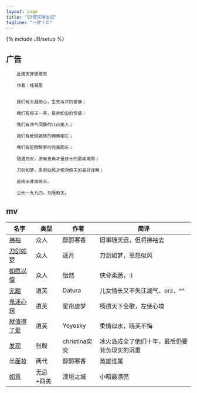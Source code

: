 ```yaml
---
layout: page
title: "93倚天屠龙记"
tagline: "一梦十年"
---
```

{% include JB/setup %}

## 广告

        此倚天非彼倚天
        
        作者：枉凝眉
        
        
        我们有天涯痴心，生死与共的爱情；
        
        我们有仰天一笑，是非如尘的性情；
        
        我们有荡气回肠的江山美人；
        
        我们有低回婉转的俩俩相忘；
        
        我们有笙歌醉梦的完美配乐；
        
        随遇而安，游焉息焉才是侠士的最高境界；
        
        刀剑如梦，恩怨似风才使对倚天的最好诠释；
        
        此倚天非彼倚天。
        
        公元一九九四，马版倚天。

## mv

| 名字 | 类型 | 作者 | 简评 |
| ---- | ---- | ---- | ---- |
| [拂袖](http://www.tudou.com/programs/view/5SfbhKoYyoQ/) | 众人 | 醉酹寒香 | 旧事随天远，但将拂袖去
| [刀剑如梦](http://www.56.com/w88/play_album-aid-904050_vid-MTMzMTQxNDc.html) | 众人 | 逐月 | 刀剑如梦，恩怨似风
| [如愿以偿](http://www.tudou.com/programs/view/uvCPWSd1VcA/) | 众人 | 怡然 | 侠骨柔肠，:)
| [无题](http://www.tudou.com/programs/view/zuhrnb9X-ro/) | 逍芙 | Datura | 儿女情长又不失江湖气，orz，^^ |
| [鬼迷心窍](http://www.tudou.com/programs/view/Udv95cEgav0/) | 逍芙 | 星帘虚梦 | 杨逍天下会歌，左使心境
| [就值得了爱](http://www.tudou.com/programs/view/5Arsyc4PJYY/) | 逍芙 | Yoyosky | 柔情似水，晓芙不悔
| [发现](http://www.tudou.com/programs/view/EBAgd6wUjkU/) | 张殷 | christina奕奕 | 冰火岛成全了他们十年，最后仍要背负现实的沉重
| [半面妆](http://www.tudou.com/programs/view/xcbxnFKHkJM/) | 两代 | 醉酹寒香 | 英雄谁属
| [如意](http://www.tudou.com/programs/view/JhlNZZIIfJM/) | 无忌+四美 | 湮垣之城 | 小昭最漂亮
